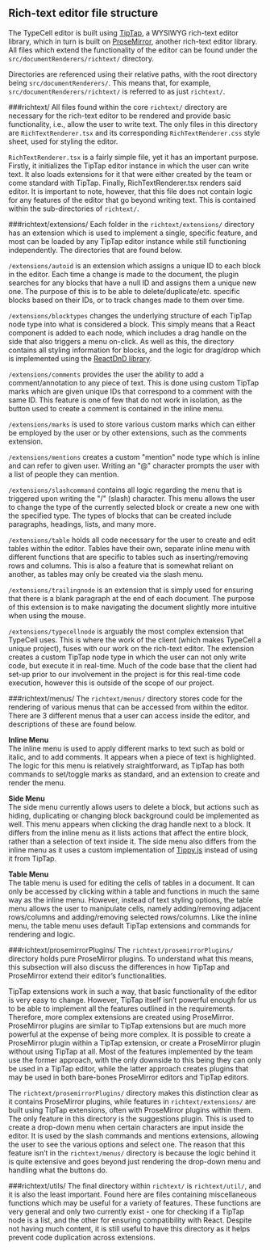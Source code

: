 ## Rich-text editor file structure
The TypeCell editor is built using [TipTap](https://www.tiptap.dev/), a WYSIWYG rich-text editor library, which in turn
is built on [ProseMirror](https://prosemirror.net/), another rich-text editor library. All files which extend the functionality of the editor can be
found under the `src/documentRenderers/richtext/` directory.

Directories are referenced using their relative paths, with the root directory being `src/documentRenderers/`. This
means that, for example, `src/documentRenderers/richtext/` is referred to as just `richtext/`.

###richtext/
All files found within the core `richtext/` directory are necessary for the rich-text editor to be rendered and provide
basic functionality, i.e., allow the user to write text. The only files in this directory are `RichTextRenderer.tsx`
and its corresponding `RichTextRenderer.css` style sheet, used for styling the editor.

`RichTextRenderer.tsx` is a fairly simple file, yet it has an important purpose. Firstly, it initializes the TipTap
editor instance in which the user can write text. It also loads extensions for it that were either created by the
team or come standard with TipTap. Finally, RichTextRenderer.tsx renders said editor. It is important to
note, however, that this file does not contain logic for any features of the editor that go beyond writing text.
This is contained within the sub-directories of `richtext/`.

###richtext/extensions/
Each folder in the `richtext/extensions/` directory has an extension which is used to implement a single,
specific feature, and most can be loaded by any TipTap editor instance while still functioning independently.
The directories that are found below.

`/extensions/autoid` is an extension which assigns a unique ID to each block in the editor. Each time a change
is made to the document, the plugin searches for any blocks that have a null ID and assigns them a unique
new one. The purpose of this is to be able to delete/duplicate/etc. specific blocks based on their IDs, or to
track changes made to them over time.

`/extensions/blocktypes` changes the underlying structure of each TipTap node type into what is considered
a block. This simply means that a React component is added to each node, which includes a drag handle
on the side that also triggers a menu on-click. As well as this, the directory contains all styling
information for blocks, and the logic for drag/drop which is implemented using the [ReactDnD library](https://react-dnd.github.io/react-dnd/about).

`/extensions/comments` provides the user the ability to add a comment/annotation to any piece of text. This
is done using custom TipTap marks which are given unique IDs that correspond to a comment with the same
ID. This feature is one of few that do not work in isolation, as the button used to create a comment is contained
in the inline menu.

`/extensions/marks` is used to store various custom marks which can either be employed by the user or by
other extensions, such as the comments extension.

`/extensions/mentions` creates a custom "mention" node type which is inline and can refer to given user.
Writing an "@" character prompts the user with a list of people they can mention.

`/extensions/slashcommand` contains all logic regarding the menu that is triggered upon writing the "/" (slash)
character. This menu allows the user to change the type of the currently selected block or create a new one
with the specified type. The types of blocks that can be created include paragraphs, headings, lists, and many
more.

`/extensions/table` holds all code necessary for the user to create and edit tables within the editor. Tables have
their own, separate inline menu with different functions that are specific to tables such as inserting/removing
rows and columns. This is also a feature that is somewhat reliant on another, as tables may only be created
via the slash menu.

`/extensions/trailingnode` is an extension that is simply used for ensuring that there is a blank paragraph
at the end of each document. The purpose of this extension is to make navigating the document slightly more
intuitive when using the mouse.

`/extensions/typecellnode` is arguably the most complex extension that TypeCell uses. This is where the
work of the client (which makes TypeCell a unique project), fuses with our work on the rich-text editor. The
extension creates a custom TipTap node type in which the user can not only write code, but execute it in
real-time. Much of the code base that the client had set-up prior to our involvement in the project is for this
real-time code execution, however this is outside of the scope of our project.

###richtext/menus/
The `richtext/menus/` directory stores code for the rendering of various menus that can be accessed from within
the editor. There are 3 different menus that a user can access inside the editor, and descriptions of these are
found below.

**Inline Menu** \
The inline menu is used to apply different marks to text such as bold or italic, and to add comments. It appears
when a piece of text is highlighted. The logic for this menu is relatively straightforward, as TipTap has both
commands to set/toggle marks as standard, and an extension to create and render the menu.

**Side Menu** \
The side menu currently allows users to delete a block, but actions such as hiding, duplicating or changing
block background could be implemented as well. This menu appears when clicking the drag handle next to a
block. It differs from the inline menu as it lists actions that affect the entire block, rather than a selection of
text inside it. The side menu also differs from the inline menu as it uses a custom implementation of [Tippy.js](https://atomiks.github.io/tippyjs/)
instead of using it from TipTap.

**Table Menu** \
The table menu is used for editing the cells of tables in a document. It can only be accessed by clicking within a
table and functions in much the same way as the inline menu. However, instead of text styling options, the table
menu allows the user to manipulate cells, namely adding/removing adjacent rows/columns and adding/removing
selected rows/columns. Like the inline menu, the table menu uses default TipTap extensions and commands
for rendering and logic.

###richtext/prosemirrorPlugins/
The `richtext/prosemirrorPlugins/` directory holds pure ProseMirror plugins. To understand what this
means, this subsection will also discuss the differences in how TipTap and ProseMirror extend their editor’s
functionalities.

TipTap extensions work in such a way, that basic functionality of the editor is very easy to change. However,
TipTap itself isn’t powerful enough for us to be able to implement all the features outlined in the requirements.
Therefore, more complex extensions are created using ProseMirror. ProseMirror plugins are similar to TipTap
extensions but are much more powerful at the expense of being more complex. It is possible to create a ProseMirror plugin within a TipTap extension, or create a ProseMirror plugin without using TipTap at all. Most of
the features implemented by the team use the former approach, with the only downside to this being they can
only be used in a TipTap editor, while the latter approach creates plugins that may be used in both bare-bones
ProseMirror editors and TipTap editors.

The `richtext/prosemirrorPlugins/` directory makes this distinction clear as it contains ProseMirror plugins,
while features in `richtext/extensions/` are built using TipTap extensions, often with ProseMirror plugins
within them. The only feature in this directory is the suggestions plugin. This is used to create a drop-down
menu when certain characters are input inside the editor. It is used by the slash commands and mentions
extensions, allowing the user to see the various options and select one. The reason that this feature isn’t in the
`richtext/menus/` directory is because the logic behind it is quite extensive and goes beyond just rendering the
drop-down menu and handling what the buttons do.

###richtext/utils/
The final directory within `richtext/` is `richtext/util/`, and it is also the least important. Found here are
files containing miscellaneous functions which may be useful for a variety of features. These functions are very
general and only two currently exist - one for checking if a TipTap node is a list, and the other for ensuring
compatibility with React. Despite not having much content, it is still useful to have this directory as it helps
prevent code duplication across extensions.